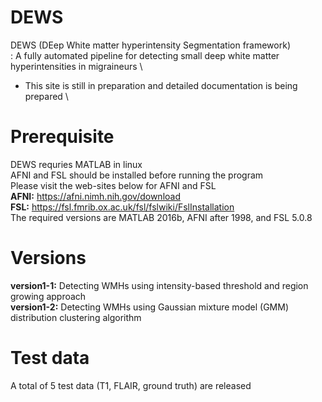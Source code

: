 # DEWS
DEWS (DEep White matter hyperintensity Segmentation framework) \
: A fully automated pipeline for detecting small deep white matter hyperintensities in migraineurs \
* This site is still in preparation and detailed documentation is being prepared \

# Prerequisite
DEWS requries MATLAB in linux \
AFNI and FSL should be installed before running the program \
Please visit the web-sites below for AFNI and FSL \
**AFNI:** https://afni.nimh.nih.gov/download \
**FSL:** https://fsl.fmrib.ox.ac.uk/fsl/fslwiki/FslInstallation \
The required versions are MATLAB 2016b, AFNI after 1998, and FSL 5.0.8

# Versions
**version1-1:** Detecting WMHs using intensity-based threshold and region growing approach \
**version1-2:** Detecting WMHs using Gaussian mixture model (GMM) distribution clustering algorithm

# Test data
A total of 5 test data (T1, FLAIR, ground truth) are released
